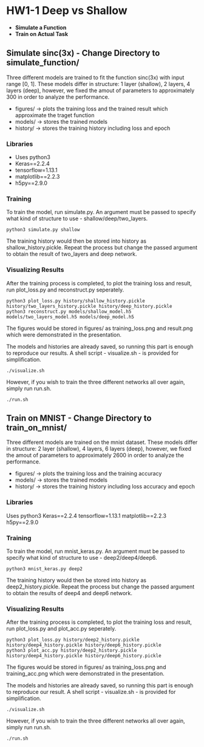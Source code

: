 # HW1-1 Deep vs Shallow

* **Simulate a Function**
* **Train on Actual Task**

## Simulate sinc(3x) - Change Directory to simulate_function/

Three different models are trained to fit the function sinc(3x) with input range [0, 1].
These models differ in structure: 1 layer (shallow), 2 layers, 4 layers (deep), however, we fixed the amout of parameters to approximately 300 in order to analyze the performance.

* figures/ -> plots the training loss and the trained result which approximate the traget function
* models/ -> stores the trained models
* history/ -> stores the training history including loss and epoch

### Libraries

* Uses python3
* Keras==2.2.4
* tensorflow=1.13.1
* matplotlib==2.2.3
* h5py==2.9.0

### Training

To train the model, run simulate.py. An argument must be passed to specify what kind of structure to use - shallow/deep/two_layers.

```
python3 simulate.py shallow
```

The training history would then be stored into history as shallow_history.pickle.
Repeat the process but change the passed argument to obtain the result of two_layers and deep network.

### Visualizing Results

After the training process is completed, to plot the training loss and result, run plot_loss.py and reconstruct.py seperately.

```
python3 plot_loss.py history/shallow_history.pickle history/two_layers_history.pickle history/deep_history.pickle
python3 reconstruct.py models/shallow_model.h5 models/two_layers_model.h5 models/deep_model.h5
```

The figures would be stored in figures/ as training_loss.png and result.png which were demonstrated in the presentation.

The models and histories are already saved, so running this part is enough to reproduce our results. A shell script - visualize.sh - is provided for simplification.

```
./visualize.sh
```

However, if you wish to train the three different networks all over again, simply run run.sh.

```
./run.sh
```

## Train on MNIST - Change Directory to train_on_mnist/

Three different models are trained on the mnist dataset.
These models differ in structure: 2 layer (shallow), 4 layers, 6 layers (deep), however, we fixed the amout of parameters to approximately 2600 in order to analyze the performance.

* figures/ -> plots the training loss and the training accuracy
* models/ -> stores the trained models
* history/ -> stores the training history including loss accuracy and epoch

### Libraries

Uses python3
Keras==2.2.4
tensorflow=1.13.1
matplotlib==2.2.3
h5py==2.9.0

### Training

To train the model, run mnist_keras.py. An argument must be passed to specify what kind of structure to use - deep2/deep4/deep6.

```
python3 mnist_keras.py deep2
```

The training history would then be stored into history as deep2_history.pickle.
Repeat the process but change the passed argument to obtain the results of deep4 and deep6 network.

### Visualizing Results

After the training process is completed, to plot the training loss and result, run plot_loss.py and plot_acc.py seperately.

```
python3 plot_loss.py history/deep2_history.pickle history/deep4_history.pickle history/deep6_history.pickle
python3 plot_acc.py history/deep2_history.pickle history/deep4_history.pickle history/deep6_history.pickle
```

The figures would be stored in figures/ as training_loss.png and training_acc.png which were demonstrated in the presentation.

The models and histories are already saved, so running this part is enough to reproduce our result. A shell script - visualize.sh - is provided for simplification.

```
./visualize.sh
```

However, if you wish to train the three different networks all over again, simply run run.sh.

```
./run.sh
```
